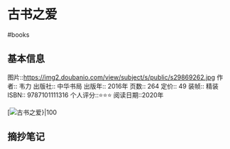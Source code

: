 ---
---

# 古书之爱
#books 
## 基本信息

图片::https://img2.doubanio.com/view/subject/s/public/s29869262.jpg
作者:: 韦力
出版社:: 中华书局
出版年:: 2016年
页数:: 264
定价:: 49
装帧:: 精装
ISBN:: 9787101111316
个人评分::⭐⭐⭐ 
阅读日期::2020年

 [![古书之爱}|100](https://img2.doubanio.com/view/subject/s/public/s29869262.jpg )

## 摘抄笔记
